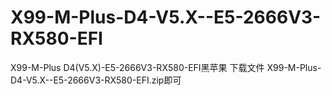 # X99-M-Plus-D4-V5.X--E5-2666V3-RX580-EFI
X99-M-Plus D4(V5.X)-E5-2666V3-RX580-EFI黑苹果
下载文件 X99-M-Plus-D4-V5.X--E5-2666V3-RX580-EFI.zip即可
